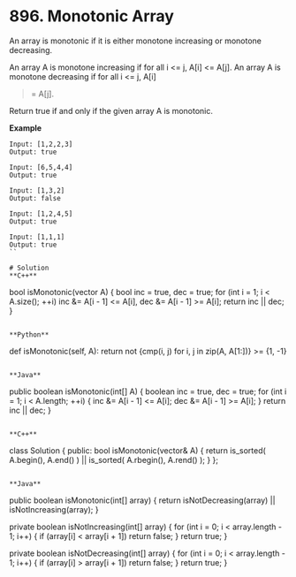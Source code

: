 # 896. Monotonic Array
An array is monotonic if it is either monotone increasing or monotone decreasing.

An array A is monotone increasing if for all i <= j, A[i] <= A[j].  An array A is monotone decreasing if for all i <= j, A[i]
>= A[j].

Return true if and only if the given array A is monotonic.

**Example**
```
Input: [1,2,2,3]
Output: true

Input: [6,5,4,4]
Output: true

Input: [1,3,2]
Output: false

Input: [1,2,4,5]
Output: true

Input: [1,1,1]
Output: true
``

# Solution
**C++**
```
bool isMonotonic(vector<int> A) {
        bool inc = true, dec = true;
        for (int i = 1; i < A.size(); ++i)
            inc &= A[i - 1] <= A[i], dec &= A[i - 1] >= A[i];
        return inc || dec;
    }
```

**Python**
```
def isMonotonic(self, A):
        return not {cmp(i, j) for i, j in zip(A, A[1:])} >= {1, -1}
```

**Java**
```
public boolean isMonotonic(int[] A) {
        boolean inc = true, dec = true;
        for (int i = 1; i < A.length; ++i) {
            inc &= A[i - 1] <= A[i];
            dec &= A[i - 1] >= A[i];
        }
        return inc || dec;
    }
```

**C++**
```
class Solution {
public:
    bool isMonotonic(vector<int>& A) {
        return is_sorted( A.begin(), A.end() )  ||  is_sorted( A.rbegin(), A.rend() );
    }
};
```

**Java**
```
public boolean isMonotonic(int[] array) {
    return isNotDecreasing(array) || isNotIncreasing(array);
}

private boolean isNotIncreasing(int[] array) {
    for (int i = 0; i < array.length - 1; i++) {
        if (array[i] < array[i + 1])
            return false;
    }
    return true;
}

private boolean isNotDecreasing(int[] array) {
    for (int i = 0; i < array.length - 1; i++) {
        if (array[i] > array[i + 1])
            return false;
    }
    return true;
}
```
